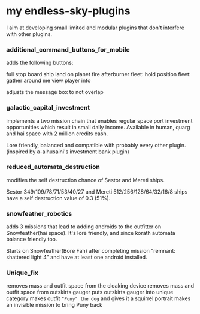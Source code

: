 # my endless-sky-plugins
I aim at developing small limited and modular plugins that don't interfere with other plugins.

### additional_command_buttons_for_mobile
adds the following buttons:

full stop
board ship
land on planet
fire afterburner
fleet: hold position
fleet: gather around me
view player info

adjusts the message box to not overlap

### galactic_capital_investment
implements a two mission chain that enables regular space port investment opportunities which result in small daily income. 
Available in human, quarg and hai space with 2 million credits cash.

Lore friendly, balanced and compatible with probably every other plugin.
(inspired by a-alhusaini's investment bank plugin)

### reduced_automata_destruction
modifies the self destruction chance of Sestor and Mereti ships.

Sestor 349/109/78/71/53/40/27 and Mereti 512/256/128/64/32/16/8 ships have a self destruction value of 0.3 (51%).

### snowfeather_robotics
adds 3 missions that lead to adding androids to the outfitter on Snowfeather(hai space). It's lore friendly, and since korath automata balance friendly too.

Starts on Snowfeather(Bore Fah) after completing mission "remnant: shattered light 4" and have at least one android installed.

### Unique_fix
removes mass and outfit space from the cloaking device
removes mass and outfit space from outskirts gauger
puts outskirts gauger into unique category
makes outfit `"Puny" the dog` and gives it a squirrel portrait
makes an invisible mission to bring Puny back
